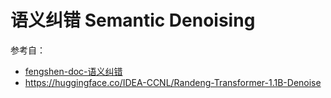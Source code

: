 # 语义纠错 Semantic Denoising

参考自：

+ [fengshen-doc-语义纠错](https://fengshenbang-doc.readthedocs.io/zh/latest/docs/%E5%9C%BA%E6%99%AF%E5%BA%94%E7%94%A8/%E8%AF%AD%E4%B9%89%E7%BA%A0%E9%94%99.html)
+ https://huggingface.co/IDEA-CCNL/Randeng-Transformer-1.1B-Denoise





